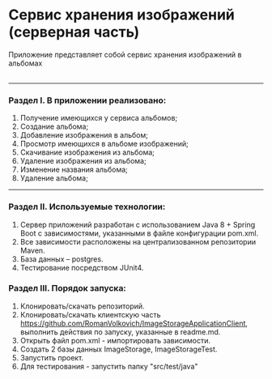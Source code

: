 # Сервис хранения изображений (серверная часть) <br>
Приложение представляет собой сервис хранения изображений в альбомах <br>
<br>
***
### Раздел I. В приложении реализовано:
1. Получение имеющихся у сервиса альбомов;
2. Создание альбома;
3. Добавление изображения в альбом;
4. Просмотр имеющихся в альбоме изображений;
5. Скачивание изображения из альбома;
6. Удаление изображения из альбома;
7. Изменение названия альбома;
8. Удаление альбома;
***
### Раздел II. Используемые технологии:

1. Сервер приложений разработан с использованием Java 8 + Spring Boot с зависимостями, указанными в файле конфигурации pom.xml.<br>
2. Все зависимости расположены на централизованном репозитории Maven.<br>
3. База данных – postgres.<br>
4. Тестирование посредством JUnit4.<br>

### Раздел III. Порядок запуска:
1. Клонировать/скачать репозиторий.<br>
2. Клонировать/скачать клиентскую часть https://github.com/RomanVolkovich/ImageStorageApplicationClient, выполнить действия по запуску, указанные в readme.md.<br>
2. Открыть файл pom.xml - импортировать зависимости.<br>
3. Создать 2 базы данных ImageStorage, ImageStorageTest.<br>
4. Запустить проект.<br>
5. Для тестирования - запустить папку "src/test/java"
